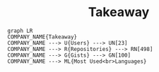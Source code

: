 <h1 align="center">Takeaway</h1>

```mermaid
graph LR
COMPANY_NAME{Takeaway}
COMPANY_NAME ---> U{Users} ---> UN[23]
COMPANY_NAME ---> R{Repositories} ---> RN[498]
COMPANY_NAME ---> G{Gists} ---> GN[100]
COMPANY_NAME ---> ML{Most Used<br>Languages}
```
